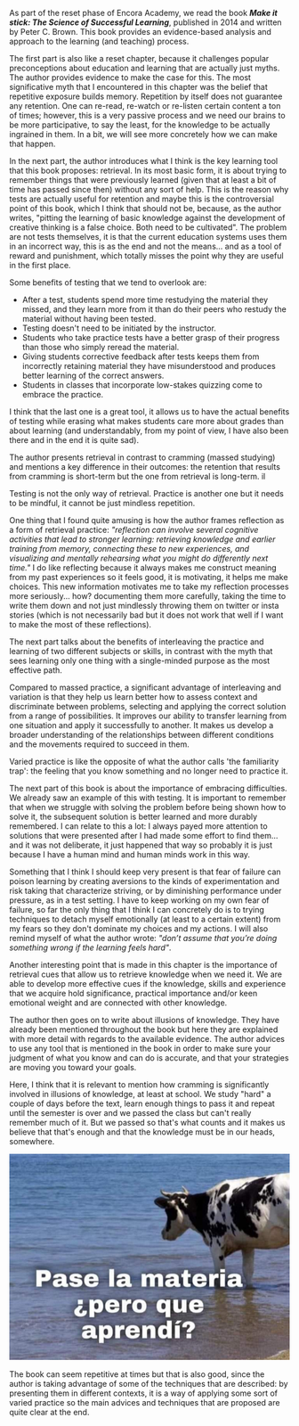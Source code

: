 As part of the reset phase of Encora Academy, we read the book ***Make it stick: The Science of Successful Learning***, published in 2014 and written by Peter C. Brown. This book provides an evidence-based analysis and approach to the learning (and teaching) process.

The first part is also like a reset chapter, because it challenges popular preconceptions about education and learning that are actually just myths. The author provides evidence to make the case for this. The most significative myth that I encountered in this chapter was the belief that repetitive exposure builds memory. Repetition by itself does not guarantee any retention. One can re-read, re-watch or re-listen certain content a ton of times; however, this is a very passive process and we need our brains to be more participative, to say the least, for the knowledge to be actually ingrained in them. In a bit, we will see more concretely how we can make that happen.

In the next part, the author introduces what I think is the key learning tool that this book proposes: retrieval. In its most basic form, it is about trying to remember things that were previously learned (given that at least a bit of time has passed since then) without any sort of help. This is the reason why tests are actually useful for retention and maybe this is the controversial point of this book, which I think that should not be, because, as the author writes, "pitting the learning of basic knowledge against the development of creative thinking is a false choice. Both need to be cultivated". The problem are not tests themselves, it is that the current education systems uses them in an incorrect way, this is as the end and not the means... and as a tool of reward and punishment, which totally misses the point why they are useful in the first place.  

Some benefits of testing that we tend to overlook are: 

- After a test, students spend more time restudying the material they missed, and they learn more from it than do their peers who restudy the material without having been tested.
- Testing doesn't need to be initiated by the instructor.
- Students who take practice tests have a better grasp of their progress than those who simply reread the material.
- Giving students corrective feedback after tests keeps them from incorrectly retaining material they have misunderstood and produces better learning of the correct answers.
- Students in classes that incorporate low-stakes quizzing come to embrace the practice.

I think that the last one is a great tool, it allows us to have the actual benefits of testing while erasing what makes students care more about grades than about learning (and understandably, from my point of view, I have also been there and in the end it is quite sad). 

The author presents retrieval in contrast to cramming (massed studying) and mentions a key difference in their outcomes: the retention that results from cramming is short-term but the one from retrieval is long-term. il

Testing is not the only way of retrieval. Practice is another one but it needs to be mindful, it cannot be just mindless repetition.

One thing that I found quite amusing is how the author frames reflection as a form of retrieval practice: *"reflection can involve several cognitive activities that lead to stronger learning: retrieving knowledge and earlier training from memory, connecting these to new experiences, and visualizing and mentally rehearsing what you might do differently next time."* I do like reflecting because it always makes me construct meaning from my past experiences so it feels good, it is motivating, it helps me make choices. This new information motivates me to take my reflection processes more seriously... how? documenting them more carefully, taking the time to write them down and not just mindlessly throwing them on twitter or insta stories (which is not necessarily bad but it does not work that well if I want to make the most of these reflections).  

The next part talks about the benefits of interleaving the practice and learning of two different subjects or skills, in contrast with the myth that sees learning only one thing with a single-minded purpose as the most effective path.

Compared to massed practice, a significant advantage of interleaving and variation is that they help us learn better how to assess context and discriminate between problems, selecting and applying the correct solution from a range of possibilities. It improves our ability to transfer learning from one situation and apply it successfully to another. It makes us develop a broader understanding of the relationships between different conditions and the movements required to succeed in them.

Varied practice is like the opposite of what the author calls 'the familiarity trap': the feeling that you know something and no longer need to practice it.

The next part of this book is about the importance of embracing difficulties. We already saw an example of this with testing. It is important to remember that when we struggle with solving the problem before being shown how to solve it, the subsequent solution is better learned and more durably remembered. I can relate to this a lot: I always payed more attention to solutions that were presented after I had made some effort to find them... and it was not deliberate, it just happened that way so probably it is just because I have a human mind and human minds work in this way. 

Something that I think I should keep very present is that fear of failure can poison learning by creating aversions to the kinds of experimentation and risk taking that characterize striving, or by diminishing performance under pressure, as in a test setting. I have to keep working on my own fear of failure, so far the only thing that I think I can concretely do is to trying techniques to detach myself emotionally (at least to a certain extent) from my fears so they don't dominate my choices and my actions. I will also remind myself of what the author wrote: *"don’t assume that you’re doing something wrong if the learning feels hard"*.

Another interesting point that is made in this chapter is the importance of retrieval cues that allow us to retrieve knowledge when we need it. We are able to develop more effective cues if the knowledge, skills and experience that we acquire hold significance, practical importance and/or keen emotional weight  and are connected with other knowledge.

The author then goes on to write about illusions of knowledge. They have already been mentioned throughout the book but here they are explained with more detail with regards to the available evidence. The author advices to use any tool that is mentioned in the book in order to make sure your judgment of what you know and can do is accurate, and that your strategies are moving you toward your goals.

Here, I think that it is relevant to mention how cramming is significantly involved in illusions of knowledge, at least at school. We study "hard" a couple of days before the text, learn enough things to pass it and repeat until the semester is over and we passed the class but can't really remember much of it. But we passed so that's what counts and it makes us believe that that's enough and that the knowledge must be in our heads, somewhere. 

<img src="/img/paselamateriaperoqueaprendi.jpg">

The book can seem repetitive at times but that is also good, since the author is taking advantage of some of the techniques that are described: by presenting them in different contexts, it is a way of applying some sort of varied practice so the main advices and techniques that are proposed are quite clear at the end.
